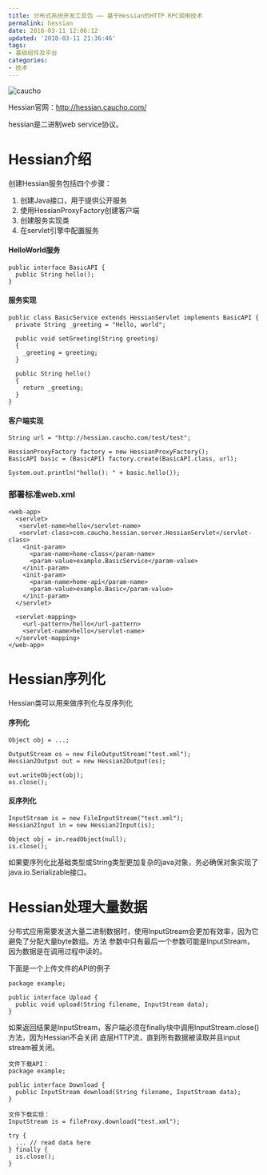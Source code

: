 ```yaml
---
title: 分布式系统开发工具包 —— 基于Hessian的HTTP RPC调用技术
permalink: hessian
date: 2018-03-11 12:06:12
updated: '2018-03-11 21:36:46'
tags: 
- 基础组件及平台
categories: 
- 技术
---
```


![caucho](http://www.yesdata.net/tigercat/caucho-white.jpg)

Hessian官网：http://hessian.caucho.com/ 

hessian是二进制web service协议。

# Hessian介绍
创建Hessian服务包括四个步骤：
1. 创建Java接口，用于提供公开服务
2. 使用HessianProxyFactory创建客户端
3. 创建服务实现类
4. 在servlet引擎中配置服务

<!--more-->

#### HelloWorld服务
 ```
 public interface BasicAPI {
   public String hello();
 }
 ```
#### 服务实现
```
public class BasicService extends HessianServlet implements BasicAPI {
  private String _greeting = "Hello, world";

  public void setGreeting(String greeting)
  {
    _greeting = greeting;
  }

  public String hello()
  {
    return _greeting;
  }
}
```

#### 客户端实现
```
String url = "http://hessian.caucho.com/test/test";

HessianProxyFactory factory = new HessianProxyFactory();
BasicAPI basic = (BasicAPI) factory.create(BasicAPI.class, url);

System.out.println("hello(): " + basic.hello());
```

### 部署标准web.xml
```
<web-app>
  <servlet>
   <servlet-name>hello</servlet-name>
   <servlet-class>com.caucho.hessian.server.HessianServlet</servlet-class>
    <init-param>
      <param-name>home-class</param-name>
      <param-value>example.BasicService</param-value>
    </init-param>
    <init-param>
      <param-name>home-api</param-name>
      <param-value>example.Basic</param-value>
    </init-param>
  </servlet>

  <servlet-mapping>
    <url-pattern>/hello</url-pattern>
    <servlet-name>hello</servlet-name>
  </servlet-mapping>
</web-app>
```

# Hessian序列化
Hessian类可以用来做序列化与反序列化

#### 序列化
```
Object obj = ...;

OutputStream os = new FileOutputStream("test.xml");
Hessian2Output out = new Hessian2Output(os);

out.writeObject(obj);
os.close();
```

#### 反序列化
```
InputStream is = new FileInputStream("test.xml");
Hessian2Input in = new Hessian2Input(is);

Object obj = in.readObject(null);
is.close();
```

如果要序列化比基础类型或String类型更加复杂的java对象，务必确保对象实现了java.io.Serializable接口。

# Hessian处理大量数据

分布式应用需要发送大量二进制数据时，使用InputStream会更加有效率，因为它避免了分配大量byte数组。方法
参数中只有最后一个参数可能是InputStream，因为数据是在调用过程中读的。

下面是一个上传文件的API的例子
```
package example;

public interface Upload {
  public void upload(String filename, InputStream data);
}
```

如果返回结果是InputStream，客户端必须在finally块中调用InputStream.close()方法，因为Hessian不会关闭
底层HTTP流，直到所有数据被读取并且input stream被关闭。
```
文件下载API：
package example;

public interface Download {
  public InputStream download(String filename, InputStream data);
}

文件下载实现：
InputStream is = fileProxy.download("test.xml");

try {
  ... // read data here
} finally {
  is.close();
}
```